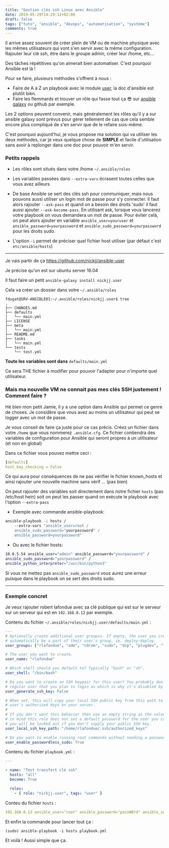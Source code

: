```yaml
---
title: "Gestion clés ssh Linux avec Ansible"
date: 2019-05-29T14:29:12+02:00
draft: false
tags: ["tuto", "ansible", "devops", "automatisation", "système"]
comments: true
---
```


Il arrive assez souvent de créer plein de VM ou de machine physique avec les mêmes utilisateurs qui vont s'en servir avec la même configuration.
Rajouter leur clé ssh, être dans le groupe admin, créer leur /home, etc...

Des tâches répétitives qu'on aimerait bien automatiser. C'est pourquoi Ansible est là !

Pour se faire, plusieurs méthodes s'offrent à nous :

* Faire de A à Z un playbook avec le module [user](https://docs.ansible.com/ansible/latest/modules/user_module.html#user-module), la doc d'ansible est plutôt bien.
* Faire les flemmards et trouver un rôle qui fasse tout ça 😎 sur [ansible galaxy](https://galaxy.ansible.com/) ou github par exemple.

Les 2 options peuvent convenir, mais généralement les rôles qu'il y a sur ansible galaxy sont prévus pour gérer tellement de cas que cela semble encore plus compliqué de s'en servir que de le refaire sois-même.

C'est pourquoi aujourd'hui, je vous propose ma solution qui va utiliser les deux méthodes, car je veux quelque chose de **SIMPLE** et facile d'utilisation sans avoir à replonger dans une doc pour pouvoir m'en servir.

### Petits rappels

* Les rôles sont situés dans votre /home `~/.ansible/roles`

* Les variables passées dans `--extra-vars` écrasent toutes celles que vous avez ailleurs

* De base Ansible se sert des clés ssh pour communiquer, mais nous pouvons aussi utiliser un login mot de passe pour s'y connecter. Il faut alors rajouter `--ask-pass` et quand on a besoin des droits 'sudo' il faut aussi ajouter `--ask-become-pass`.
En utilisant ask, lorsque vous lancerez votre playbook on vous demandera un mot de passe. Pour éviter celà, on peut alors ajouter en variable `ansible_user=youruser` et `ansible_password=yourpassword` et `ansible_sudo_password=yourpassword` pour les droits sudo.

* L'option `-i` permet de préciser quel fichier host utiliser (par défaut c'est `etc/ansible/hosts`)


------

Je vais partir de ça https://github.com/nickjj/ansible-user

Je précise qu'on est sur ubuntu server 16.04

Il faut faire un petit `ansible-galaxy install nickjj.user`

Cela va créer un dossier dans votre `~/.ansible/roles`
```batch
fdugat@SRV-ANSIBLE01:~/.ansible/roles/nickjj.user$ tree
.
├── CHANGES.md
├── defaults
│   └── main.yml
├── LICENSE
├── meta
│   └── main.yml
├── README.md
├── tasks
│   └── main.yml
└── tests
    └── test.yml
```
**Toute les variables sont dans** `defaults/main.yml`

Ce sera THE fichier à modifier pour pouvoir l'adapter pour n'importe quel utilisateur.

### Mais ma nouvelle VM ne connait pas mes clés SSH justement ! Comment faire ?

Hé bien mon petit Jamie, il y a une option dans Ansible qui permet ce genre de choses. Je considère que vous avez au moins un utilisateur qui peut se logger avec un mot de passe.

Je vous conseil de faire ça juste pour ce cas précis. Créez un fichier dans votre `/home` que vous nommerez `.ansible.cfg`. Ce fichier contiendra des variables de configuration pour Ansible qui seront propres à un utilisateur (et non en global)

Dans ce fichier vous pouvez mettre ceci :
```YAML
[defaults]
host_key_checking = False
```
Ce qui aura pour conséquences de ne pas vérifier le fichier known_hosts et ainsi rajouter une nouvelle machine sans vérif ... (pas bien)

On peut rajouter des variables soit directement dans notre fichier `hosts` (pas /etc/host hein) soit on peut les passer quand on exécute le playbook avec l'option `--extra-pass`

* Exemple avec commande ansible-playbook:

```bash
ansible-playbook -i hosts /
    --extra-vars "ansible_user=root /
    ansible_sudo_password="yourpassword" /
    ansible_password=yourpassword"
```
* Ou avec le fichier hosts:

```bash
10.0.5.54 ansible_user="admin" ansible_password="yourpassword" /
ansible_sudo_password="yourpassword" /
ansible_python_interpreter="/usr/bin/python3"
```
Si vous ne mettez pas `ansible_sudo_password` vous aurez une erreur puisque dans le playbook on se sert des droits sudo.

---

### Exemple concret
Je veux rajouter robert lafondue avec sa clé publique qui est sur le serveur sur un serveur qui est en `192.168.0.12` par exemple.

Contenu du fichier `~/.ansible/roles/nickjj.user/defaults/main.yml` :
```YAML
---
# Optionally create additional user groupss. If empty, the user you create will
# automatically be a part of their user's group, ie. deploy:deploy.
user_groups: ["rlafondue", "adm", "cdrom", "sudo", "dip", "plugdev", "lxd", "lpadmin"]

# The user you want to create.
user_name: "rlafondue"

# Which shell should you default to? Typically "bash" or "sh".
user_shell: "/bin/bash"

# Do you want to create an SSH keypair for this user? You probably don't for a
# regular user that you plan to login as which is why it's disabled by default.
user_generate_ssh_key: False

# When set, this will copy your local SSH public key from this path to your
# user's authorized keys on your server.
#
# If you don't want this behavior then use an empty string as the value but keep
# in mind this role does not set a default password for the user you create, so
# you will be locked out if you don't supply your public SSH key.
user_local_ssh_key_path: "/home/rlafondue/.ssh/authorized_keys"

# Do you want to enable running root commands without needing a password?
user_enable_passwordless_sudo: True
```

Contenu du fichier `playbook.yml` :
```YAML
---

- name: "Test transfert clé ssh"
  hosts: "all"
  become: True

  roles:
    - { role: "nickjj.user", tags: "user" }
```

Conteu du fichier `hosts` :
```YAML
192.168.0.12 ansible_user="root" ansible_password="passW0rd" ansible_sudo_password="passW0rd" ansible_python_interpreter="/usr/bin/python3"
```

Et enfin la commande pour lancer tout ça :

`(sudo) ansible-playbook -i hosts playbook.yml`

Et voilà ! Aussi simple que ça.
